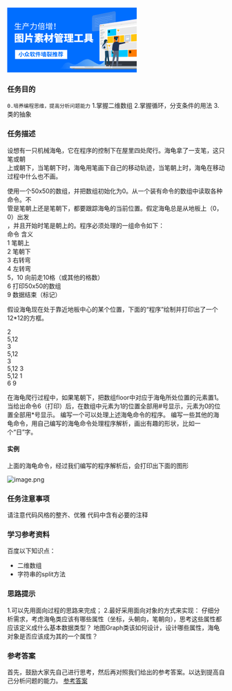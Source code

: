 ﻿![image.png](https://github.com/songboriceboy/testmarkdown/blob/master/pic/eagle.png)

### 任务目的
`0.培养编程思维，提高分析问题能力`
1.掌握二维数组
2.掌握循环，分支条件的用法
3.类的抽象

### 任务描述
设想有一只机械海龟，它在程序的控制下在屋里四处爬行。海龟拿了一支笔，这只笔或朝   
  上或朝下，当笔朝下时，海龟用笔画下自己的移动轨迹，当笔朝上时，海龟在移动过程中什么也不画。 
  
  使用一个50x50的数组，并把数组初始化为0。从一个装有命令的数组中读取各种命令。不   
  管是笔朝上还是笔朝下，都要跟踪海龟的当前位置。假定海龟总是从地板上（0，0）出发   
  ，并且开始时笔是朝上的。程序必须处理的一组命令如下：   
  命令                           含义   
  1                                 笔朝上   
  2                                 笔朝下   
  3                                 右转弯   
  4                                 左转弯   
  5，10                         向前走10格（或其他的格数）   
  6                                 打印50x50的数组   
  9                                 数据结束（标记） 

  假设海龟现在处于靠近地板中心的某个位置，下面的“程序”绘制并打印出了一个12*12的方框。

2	
5,12	    
3	    
5,12        
3         
5,12
3        
5,12
1         
6
9

   在海龟爬行过程中，如果笔朝下，把数组floor中对应于海龟所处位置的元素置1。当给出命令6（打印）后，在数组中元素为1的位置全部用#号显示，元素为0的位置全部用*号显示。
编写一个可以处理上述海龟命令的程序。
编写一些其他的海龟命令，用自己编写的海龟命令处理程序解析，画出有趣的形状，比如一个“日”字。
#### 实例
上面的海龟命令，经过我们编写的程序解析后，会打印出下面的图形

![image.png](http://www.songbo.info/assets/upload\6d7f512c-64cc-4ec9-863d-34c6b6c4dc3f.jpg)
### 任务注意事项
请注意代码风格的整齐、优雅
代码中含有必要的注释
### 学习参考资料
百度以下知识点：
- 二维数组
- 字符串的split方法

### 思路提示
1.可以先用面向过程的思路来完成；
2.最好采用面向对象的方式来实现：
仔细分析需求，考虑海龟类应该有哪些属性（坐标，头朝向，笔朝向），思考这些属性都应该定义成什么基本数据类型？
地图Graph类该如何设计，设计哪些属性，海龟对象是否应该成为其的一个属性？

### 参考答案
首先，鼓励大家先自己进行思考，然后再对照我们给出的参考答案。以达到提高自己分析问题的能力。
[参考答案](https://github.com/songboriceboy/code_hero_answer/tree/master/turtle_logo/src/info/songbo)




